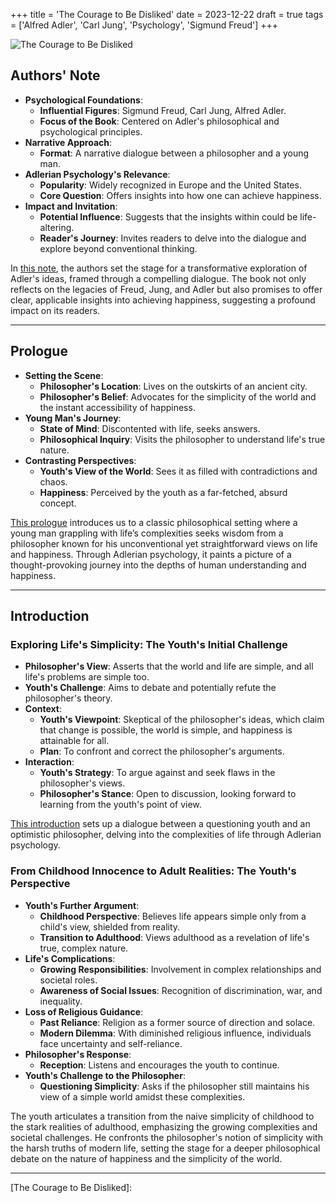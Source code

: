 +++
title = 'The Courage to Be Disliked'
date = 2023-12-22
draft = true
tags = ['Alfred Adler', 'Carl Jung', 'Psychology', 'Sigmund Freud']
+++

![The Courage to Be Disliked](https://github.com/gaviral/avi/blob/main/assets/images/the_courage_to_be_disliked.jpg?raw=true)

## Authors' Note

<!-- Sigmund Freud, Carl Jung, and Alfred Adler are all giants in the world of psychology. This book is a distillation of Adler’s philosophical and psychological ideas and teachings, taking the form of a narrative dialogue between a philosopher and a young man.
Adlerian psychology enjoys a broad base of support in Europe and the United States, and presents simple and straightforward answers to the philosophical question: How can one be happy? Adlerian psychology might hold the key. Reading this book could change your life. Now, let us accompany the young man and venture beyond the “door.” -->

- **Psychological Foundations**:
    - **Influential Figures**: Sigmund Freud, Carl Jung, Alfred Adler.
    - **Focus of the Book**: Centered on Adler's philosophical and psychological principles.
- **Narrative Approach**:
    - **Format**: A narrative dialogue between a philosopher and a young man.
- **Adlerian Psychology's Relevance**:
    - **Popularity**: Widely recognized in Europe and the United States.
    - **Core Question**: Offers insights into how one can achieve happiness.
- **Impact and Invitation**:
    - **Potential Influence**: Suggests that the insights within could be life-altering.
    - **Reader's Journey**: Invites readers to delve into the dialogue and explore beyond conventional thinking.

In [this note], the authors set the stage for a transformative exploration of Adler's ideas, framed through a compelling dialogue. The book not only reflects on the legacies of Freud, Jung, and Adler but also promises to offer clear, applicable insights into achieving happiness, suggesting a profound impact on its readers.

---

## Prologue

<!-- On the outskirts of the thousand-year-old city lived a philosopher who taught that the world was simple and that happiness was within the reach of every man, instantly. A young man who was dissatisfied with life went to visit this philosopher to get to the heart of the matter. This youth found the world a chaotic mass of contradictions and, in his anxious eyes, any notion of happiness was completely absurd. -->

- **Setting the Scene**:
    - **Philosopher's Location**: Lives on the outskirts of an ancient city.
    - **Philosopher's Belief**: Advocates for the simplicity of the world and the instant accessibility of happiness.
- **Young Man's Journey**:
    - **State of Mind**: Discontented with life, seeks answers.
    - **Philosophical Inquiry**: Visits the philosopher to understand life's true nature.
- **Contrasting Perspectives**:
    - **Youth's View of the World**: Sees it as filled with contradictions and chaos.
    - **Happiness**: Perceived by the youth as a far-fetched, absurd concept.

[This prologue] introduces us to a classic philosophical setting where a young man grappling with life’s complexities seeks wisdom from a philosopher known for his unconventional yet straightforward views on life and happiness. Through Adlerian psychology, it paints a picture of a thought-provoking journey into the depths of human understanding and happiness.

---

## Introduction

### Exploring Life's Simplicity: The Youth's Initial Challenge

<!--
YOUTH: I want to ask you once again; you do believe that the world is, in all ways, a simple place?
PHILOSOPHER: Yes, this world is astonishingly simple and life itself is, too. YOUTH: So, is this your idealistic argument or is it a workable theory? What I
mean is, are you saying that any issues you or I face in life are simple too?
PHILOSOPHER: Yes, of course.
YOUTH: Alright then, but let me explain why I have come to visit you today. Firstly, I want to debate this with you until I am satisfied, and then, if possible, I want to get you to retract this theory.
PHILOSOPHER: Ha-ha.
YOUTH: Because I have heard all about your reputation. The word is that there is an eccentric philosopher living here whose teachings and arguments are hard to ignore, namely, that people can change, that the world is simple and that everyone can be happy. That is the sort of thing I have heard, but I and that view totally unacceptable, so I wanted to confirm things for myself. If I nd anything you say completely off, I will point it out and then correct you . . . But will you find that annoying?
PHILOSOPHER: No, I would welcome the opportunity. I have been hoping to hear from a young person just like you and to learn as much as possible from what you can tell me.
-->

- **Philosopher's View**: Asserts that the world and life are simple, and all life's problems are simple too.
- **Youth's Challenge**: Aims to debate and potentially refute the philosopher's theory.
- **Context**:
    - **Youth's Viewpoint**: Skeptical of the philosopher's ideas, which claim that change is possible, the world is simple, and happiness is attainable for all.
    - **Plan**: To confront and correct the philosopher's arguments.
- **Interaction**:
    - **Youth's Strategy**: To argue against and seek flaws in the philosopher's views.
    - **Philosopher's Stance**: Open to discussion, looking forward to learning from the youth's point of view.

[This introduction] sets up a dialogue between a questioning youth and an optimistic philosopher, delving into the complexities of life through Adlerian psychology.

### From Childhood Innocence to Adult Realities: The Youth's Perspective

<!-- 
YOUTH: Thanks. I do not intend to dismiss you out of hand. I will take your views into consideration and then look at the possibilities that present themselves. ‘The world is simple and life is simple, too’—if there is anything in this thesis that might contain truth, it would be life from a child’s point of view. Children do not have any obvious duties, like paying taxes or going to work. They are protected by their parents and society, and can spend days free from care. They can imagine a future that goes on forever and do whatever they want. They don’t have to see grim reality—they are blindfolded. So, to them the world must have a simple form. However, as a child matures to adulthood the world reveals its true nature. Very shortly, the child will know how things really are and what he is really allowed to do. His opinion will alter and all he will see is impossibility. His romantic view will end and be replaced by cruel realism.
PHILOSOPHER: I see. That is an interesting view.
YOUTH: That’s not all. Once grown up, the child will get entangled in all kinds of complicated relationships with people and have all kinds of responsibilities thrust upon him. That is how life will be, both at work and at home, and in any role he assumes in public life. It goes without saying that he will become aware of the various issues in society that he couldn’t understand as a child, including discrimination, war, and inequality, and he will not be able to ignore them. Am I wrong?
PHILOSOPHER: It sounds fine to me. Please continue.
YOUTH: Well, if we were still living at a time when religion held sway, salvation might be an option because the teachings of the divine were everything to us. All we had to do was obey them and consequently have little to think about. But religion has lost its power and now there is no real belief in God. With nothing to rely on, everyone is filled with anxiety and doubt. Everyone is living for themselves. That is how society is today, so please tell me—given these realities and in the light of what I have said—can you still say the world is simple?
 -->

- **Youth's Further Argument**:
    - **Childhood Perspective**: Believes life appears simple only from a child's view, shielded from reality.
    - **Transition to Adulthood**: Views adulthood as a revelation of life's true, complex nature.
- **Life's Complications**:
    - **Growing Responsibilities**: Involvement in complex relationships and societal roles.
    - **Awareness of Social Issues**: Recognition of discrimination, war, and inequality.
- **Loss of Religious Guidance**:
    - **Past Reliance**: Religion as a former source of direction and solace.
    - **Modern Dilemma**: With diminished religious influence, individuals face uncertainty and self-reliance.
- **Philosopher's Response**:
    - **Reception**: Listens and encourages the youth to continue.
- **Youth's Challenge to the Philosopher**:
    - **Questioning Simplicity**: Asks if the philosopher still maintains his view of a simple world amidst these complexities.

The youth articulates a transition from the naive simplicity of childhood to the stark realities of adulthood, emphasizing the growing complexities and societal challenges. He confronts the philosopher's notion of simplicity with the harsh truths of modern life, setting the stage for a deeper philosophical debate on the nature of happiness and the simplicity of the world.

---

[//]: # (Link References)

[The Courage to Be Disliked]: 

[This note]: https://archive.org/details/the-courage-to-be-disliked-how-to-change-your-life-and-achieve-real-happiness/page/n7/mode/1up
[This prologue]: https://archive.org/details/the-courage-to-be-disliked-how-to-change-your-life-and-achieve-real-happiness/page/n8/mode/1up
[This introduction]: https://archive.org/details/the-courage-to-be-disliked-how-to-change-your-life-and-achieve-real-happiness/page/n9/mode/1up
